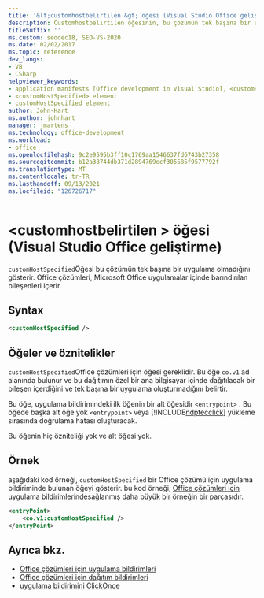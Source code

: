 ```yaml
---
title: '&lt;customhostbelirtilen &gt; öğesi (Visual Studio Office geliştirme)'
description: Customhostbelirtilen öğesinin, bu çözümün tek başına bir uygulama olmadığını nasıl gösterir olduğunu öğrenin.
titleSuffix: ''
ms.custom: seodec18, SEO-VS-2020
ms.date: 02/02/2017
ms.topic: reference
dev_langs:
- VB
- CSharp
helpviewer_keywords:
- application manifests [Office development in Visual Studio], <customHostSpecified> element
- <customHostSpecified> element
- customHostSpecified element
author: John-Hart
ms.author: johnhart
manager: jmartens
ms.technology: office-development
ms.workload:
- office
ms.openlocfilehash: 9c2e9595b3ff10c1769aa1546637fd6743b27358
ms.sourcegitcommit: b12a38744db371d2894769ecf305585f9577792f
ms.translationtype: MT
ms.contentlocale: tr-TR
ms.lasthandoff: 09/13/2021
ms.locfileid: "126726717"
---
```

# <a name="ltcustomhostspecifiedgt-element-office-development-in-visual-studio"></a>&lt;customhostbelirtilen &gt; öğesi (Visual Studio Office geliştirme)
  `customHostSpecified`Öğesi bu çözümün tek başına bir uygulama olmadığını gösterir. Office çözümleri, Microsoft Office uygulamalar içinde barındırılan bileşenleri içerir.

## <a name="syntax"></a>Syntax

```xml
<customHostSpecified />
```

## <a name="elements-and-attributes"></a>Öğeler ve öznitelikler
 `customHostSpecified`Office çözümleri için öğesi gereklidir. Bu öğe `co.v1` ad alanında bulunur ve bu dağıtımın özel bir ana bilgisayar içinde dağıtılacak bir bileşen içerdiğini ve tek başına bir uygulama oluşturmadığını belirtir.

 Bu öğe, uygulama bildirimindeki ilk öğenin bir alt öğesidir `<entrypoint>` . Bu öğede başka alt öğe yok `<entrypoint>` veya [!INCLUDE[ndptecclick](../vsto/includes/ndptecclick-md.md)] yükleme sırasında doğrulama hatası oluşturacak.

 Bu öğenin hiç özniteliği yok ve alt öğesi yok.

## <a name="example"></a>Örnek
 aşağıdaki kod örneği, `customHostSpecified` bir Office çözümü için uygulama bildiriminde bulunan öğeyi gösterir. bu kod örneği, [Office çözümleri için uygulama bildirimlerinde](../vsto/application-manifests-for-office-solutions.md)sağlanmış daha büyük bir örneğin bir parçasıdır.

```xml
<entryPoint>
    <co.v1:customHostSpecified />
</entryPoint>
```

## <a name="see-also"></a>Ayrıca bkz.

- [Office çözümleri için uygulama bildirimleri](../vsto/application-manifests-for-office-solutions.md)
- [Office çözümleri için dağıtım bildirimleri](../vsto/deployment-manifests-for-office-solutions.md)
- [uygulama bildirimini ClickOnce](../deployment/clickonce-application-manifest.md)
